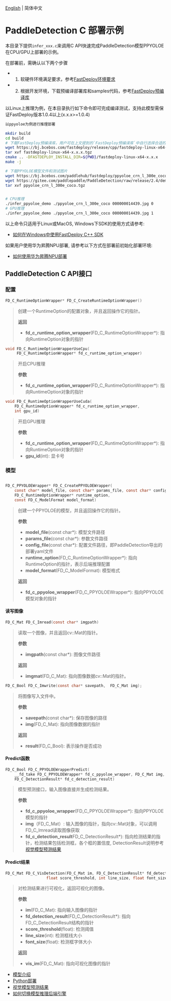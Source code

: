 [English](README.md) | 简体中文
# PaddleDetection C 部署示例

本目录下提供`infer_xxx.c`来调用C API快速完成PaddleDetection模型PPYOLOE在CPU/GPU上部署的示例。

在部署前，需确认以下两个步骤

- 1. 软硬件环境满足要求，参考[FastDeploy环境要求](../../../../../docs/cn/build_and_install/download_prebuilt_libraries.md)  
- 2. 根据开发环境，下载预编译部署库和samples代码，参考[FastDeploy预编译库](../../../../../docs/cn/build_and_install/download_prebuilt_libraries.md)

以Linux上推理为例，在本目录执行如下命令即可完成编译测试，支持此模型需保证FastDeploy版本1.0.4以上(x.x.x>=1.0.4)

```bash
以ppyoloe为例进行推理部署

mkdir build
cd build
# 下载FastDeploy预编译库，用户可在上文提到的`FastDeploy预编译库`中自行选择合适的版本使用
wget https://bj.bcebos.com/fastdeploy/release/cpp/fastdeploy-linux-x64-x.x.x.tgz
tar xvf fastdeploy-linux-x64-x.x.x.tgz
cmake .. -DFASTDEPLOY_INSTALL_DIR=${PWD}/fastdeploy-linux-x64-x.x.x
make -j

# 下载PPYOLOE模型文件和测试图片
wget https://bj.bcebos.com/paddlehub/fastdeploy/ppyoloe_crn_l_300e_coco.tgz
wget https://gitee.com/paddlepaddle/PaddleDetection/raw/release/2.4/demo/000000014439.jpg
tar xvf ppyoloe_crn_l_300e_coco.tgz


# CPU推理
./infer_ppyoloe_demo ./ppyoloe_crn_l_300e_coco 000000014439.jpg 0
# GPU推理
./infer_ppyoloe_demo ./ppyoloe_crn_l_300e_coco 000000014439.jpg 1
```

以上命令只适用于Linux或MacOS, Windows下SDK的使用方式请参考:  
- [如何在Windows中使用FastDeploy C++ SDK](../../../../../docs/cn/faq/use_sdk_on_windows.md)

如果用户使用华为昇腾NPU部署, 请参考以下方式在部署前初始化部署环境:
- [如何使用华为昇腾NPU部署](../../../../../docs/cn/faq/use_sdk_on_ascend.md)

## PaddleDetection C API接口

### 配置

```c
FD_C_RuntimeOptionWrapper* FD_C_CreateRuntimeOptionWrapper()
```

> 创建一个RuntimeOption的配置对象，并且返回操作它的指针。
>
> **返回**
>
> * **fd_c_runtime_option_wrapper**(FD_C_RuntimeOptionWrapper*): 指向RuntimeOption对象的指针


```c
void FD_C_RuntimeOptionWrapperUseCpu(
     FD_C_RuntimeOptionWrapper* fd_c_runtime_option_wrapper)
```

> 开启CPU推理
>
> **参数**
>
> * **fd_c_runtime_option_wrapper**(FD_C_RuntimeOptionWrapper*): 指向RuntimeOption对象的指针

```c
void FD_C_RuntimeOptionWrapperUseCuda(
    FD_C_RuntimeOptionWrapper* fd_c_runtime_option_wrapper,
    int gpu_id)
```
> 开启GPU推理
>
> **参数**
>
> * **fd_c_runtime_option_wrapper**(FD_C_RuntimeOptionWrapper*): 指向RuntimeOption对象的指针
> * **gpu_id**(int): 显卡号


### 模型

```c

FD_C_PPYOLOEWrapper* FD_C_CreatePPYOLOEWrapper(
    const char* model_file, const char* params_file, const char* config_file,
    FD_C_RuntimeOptionWrapper* runtime_option,
    const FD_C_ModelFormat model_format)

```

> 创建一个PPYOLOE的模型，并且返回操作它的指针。
>
> **参数**
>
> * **model_file**(const char*): 模型文件路径
> * **params_file**(const char*): 参数文件路径
> * **config_file**(const char*): 配置文件路径，即PaddleDetection导出的部署yaml文件
> * **runtime_option**(FD_C_RuntimeOptionWrapper*): 指向RuntimeOption的指针，表示后端推理配置
> * **model_format**(FD_C_ModelFormat): 模型格式
>
> **返回**
> * **fd_c_ppyoloe_wrapper**(FD_C_PPYOLOEWrapper*): 指向PPYOLOE模型对象的指针


#### 读写图像

```c
FD_C_Mat FD_C_Imread(const char* imgpath)
```

> 读取一个图像，并且返回cv::Mat的指针。
>
> **参数**
>
> * **imgpath**(const char*): 图像文件路径
>
> **返回**
>
> * **imgmat**(FD_C_Mat): 指向图像数据cv::Mat的指针。


```c
FD_C_Bool FD_C_Imwrite(const char* savepath,  FD_C_Mat img);
```

> 将图像写入文件中。
>
> **参数**
>
> * **savepath**(const char*): 保存图像的路径
> * **img**(FD_C_Mat): 指向图像数据的指针
>
> **返回**
>
> * **result**(FD_C_Bool): 表示操作是否成功


#### Predict函数

```c
FD_C_Bool FD_C_PPYOLOEWrapperPredict(
    __fd_take FD_C_PPYOLOEWrapper* fd_c_ppyoloe_wrapper, FD_C_Mat img,
    FD_C_DetectionResult* fd_c_detection_result)
```
>
> 模型预测接口，输入图像直接并生成检测结果。
>
> **参数**
> * **fd_c_ppyoloe_wrapper**(FD_C_PPYOLOEWrapper*): 指向PPYOLOE模型的指针
> * **img**（FD_C_Mat）: 输入图像的指针，指向cv::Mat对象，可以调用FD_C_Imread读取图像获取
> * **fd_c_detection_result**FD_C_DetectionResult*): 指向检测结果的指针，检测结果包括检测框，各个框的置信度, DetectionResult说明参考[视觉模型预测结果](../../../../../docs/api/vision_results/)


#### Predict结果

```c
FD_C_Mat FD_C_VisDetection(FD_C_Mat im, FD_C_DetectionResult* fd_detection_result,
                  float score_threshold, int line_size, float font_size);
```
>
> 对检测结果进行可视化，返回可视化的图像。
>
> **参数**
> * **im**(FD_C_Mat): 指向输入图像的指针
> * **fd_detection_result**(FD_C_DetectionResult*): 指向FD_C_DetectionResult结构的指针
> * **score_threshold**(float): 检测阈值
> * **line_size**(int): 检测框线大小
> * **font_size**(float): 检测框字体大小
>
> **返回**
> * **vis_im**(FD_C_Mat): 指向可视化图像的指针


- [模型介绍](../../)
- [Python部署](../python)
- [视觉模型预测结果](../../../../../docs/api/vision_results/)
- [如何切换模型推理后端引擎](../../../../../docs/cn/faq/how_to_change_backend.md)

